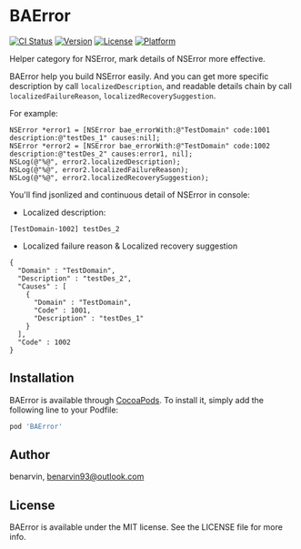 # BAError

[![CI Status](https://img.shields.io/travis/benarvin/BAError.svg?style=flat)](https://travis-ci.org/benarvin/BAError)
[![Version](https://img.shields.io/cocoapods/v/BAError.svg?style=flat)](https://cocoapods.org/pods/BAError)
[![License](https://img.shields.io/cocoapods/l/BAError.svg?style=flat)](https://cocoapods.org/pods/BAError)
[![Platform](https://img.shields.io/cocoapods/p/BAError.svg?style=flat)](https://cocoapods.org/pods/BAError)

Helper category for NSError, mark details of NSError more effective.

BAError help you build NSError easily. And you can get more specific description by call `localizedDescription`, and readable details chain by call `localizedFailureReason`, `localizedRecoverySuggestion`.

For example:

```
NSError *error1 = [NSError bae_errorWith:@"TestDomain" code:1001 description:@"testDes_1" causes:nil];
NSError *error2 = [NSError bae_errorWith:@"TestDomain" code:1002 description:@"testDes_2" causes:error1, nil];
NSLog(@"%@", error2.localizedDescription);
NSLog(@"%@", error2.localizedFailureReason);
NSLog(@"%@", error2.localizedRecoverySuggestion);
```
You'll find jsonlized and continuous detail of NSError in console:

- Localized description:

```
[TestDomain-1002] testDes_2

```
- Localized failure reason & Localized recovery suggestion

```
{
  "Domain" : "TestDomain",
  "Description" : "testDes_2",
  "Causes" : [
    {
      "Domain" : "TestDomain",
      "Code" : 1001,
      "Description" : "testDes_1"
    }
  ],
  "Code" : 1002
}
```


## Installation

BAError is available through [CocoaPods](https://cocoapods.org). To install
it, simply add the following line to your Podfile:

```ruby
pod 'BAError'
```

## Author

benarvin, benarvin93@outlook.com

## License

BAError is available under the MIT license. See the LICENSE file for more info.
